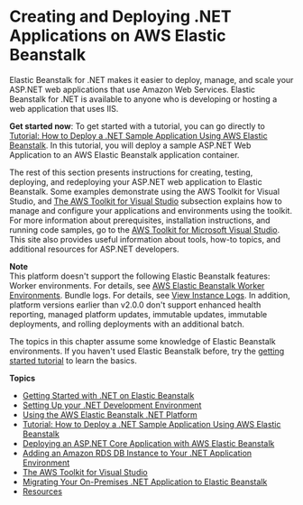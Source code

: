 # Creating and Deploying \.NET Applications on AWS Elastic Beanstalk<a name="create_deploy_NET"></a>

Elastic Beanstalk for \.NET makes it easier to deploy, manage, and scale your ASP\.NET web applications that use Amazon Web Services\. Elastic Beanstalk for \.NET is available to anyone who is developing or hosting a web application that uses IIS\.

**Get started now**: To get started with a tutorial, you can go directly to [Tutorial: How to Deploy a \.NET Sample Application Using AWS Elastic Beanstalk](create_deploy_NET.quickstart.md)\. In this tutorial, you will deploy a sample ASP\.NET Web Application to an AWS Elastic Beanstalk application container\.

The rest of this section presents instructions for creating, testing, deploying, and redeploying your ASP\.NET web application to Elastic Beanstalk\. Some examples demonstrate using the AWS Toolkit for Visual Studio, and [The AWS Toolkit for Visual Studio](dotnet-toolkit.md) subsection explains how to manage and configure your applications and environments using the toolkit\. For more information about prerequisites, installation instructions, and running code samples, go to the [AWS Toolkit for Microsoft Visual Studio](https://aws.amazon.com/visualstudio/)\. This site also provides useful information about tools, how\-to topics, and additional resources for ASP\.NET developers\.

**Note**  
This platform doesn't support the following Elastic Beanstalk features:  
Worker environments\. For details, see [AWS Elastic Beanstalk Worker Environments](using-features-managing-env-tiers.md)\.
Bundle logs\. For details, see [View Instance Logs](using-features.logging.md)\.
In addition, platform versions earlier than v2\.0\.0 don't support enhanced health reporting, managed platform updates, immutable updates, immutable deployments, and rolling deployments with an additional batch\.

The topics in this chapter assume some knowledge of Elastic Beanstalk environments\. If you haven't used Elastic Beanstalk before, try the [getting started tutorial](GettingStarted.md) to learn the basics\.

**Topics**
+ [Getting Started with \.NET on Elastic Beanstalk](dotnet-getstarted.md)
+ [Setting Up your \.NET Development Environment](dotnet-devenv.md)
+ [Using the AWS Elastic Beanstalk \.NET Platform](create_deploy_NET.container.console.md)
+ [Tutorial: How to Deploy a \.NET Sample Application Using AWS Elastic Beanstalk](create_deploy_NET.quickstart.md)
+ [Deploying an ASP\.NET Core Application with AWS Elastic Beanstalk](dotnet-core-tutorial.md)
+ [Adding an Amazon RDS DB Instance to Your \.NET Application Environment](create_deploy_NET.rds.md)
+ [The AWS Toolkit for Visual Studio](dotnet-toolkit.md)
+ [Migrating Your On\-Premises \.NET Application to Elastic Beanstalk](dotnet-onpremmigration.md)
+ [Resources](create_deploy_NET.resources.md)